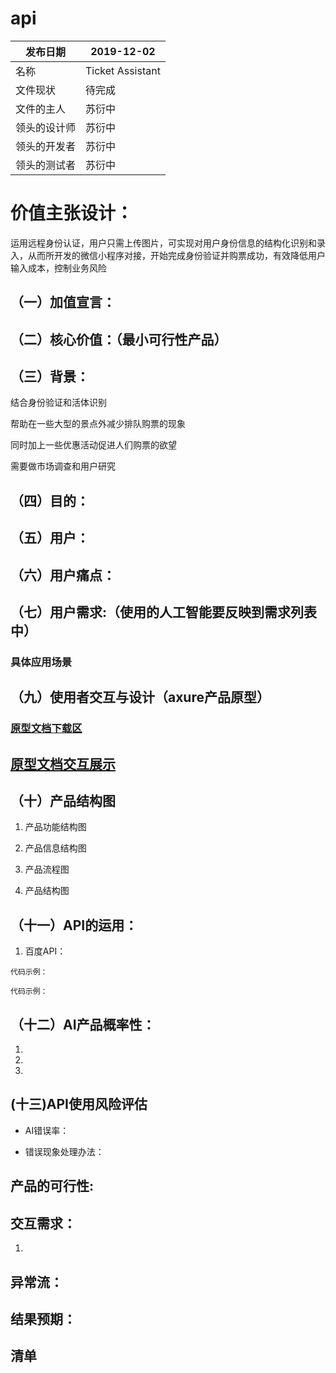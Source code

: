 # api
|  发布日期 | 2019-12-02 |
 | -- | -- |
 |  名称 | Ticket Assistant |
 |  文件现状 | 待完成 |
 |  文件的主人 |  苏衍中|
 |  领头的设计师 | 苏衍中  |
 |  领头的开发者 |  苏衍中 |
 |  领头的测试者 |  苏衍中 |
# 价值主张设计：
运用远程身份认证，用户只需上传图片，可实现对用户身份信息的结构化识别和录入，从而所开发的微信小程序对接，开始完成身份验证并购票成功，有效降低用户输入成本，控制业务风险

## （一）加值宣言：

## （二）核心价值：（最小可行性产品）


## （三）背景：
结合身份验证和活体识别

帮助在一些大型的景点外减少排队购票的现象

同时加上一些优惠活动促进人们购票的欲望

需要做市场调查和用户研究

## （四）目的：

## （五）用户：

## （六）用户痛点：

## （七）用户需求:（使用的人工智能要反映到需求列表中）

### 具体应用场景


## （九）使用者交互与设计（axure产品原型）
### [原型文档下载区]()
## [原型文档交互展示]()


## （十）产品结构图
1. 产品功能结构图

2. 产品信息结构图

3. 产品流程图

4. 产品结构图



## （十一）API的运用：
1. 百度API：

```
代码示例：

```


```
代码示例：

```

## （十二）AI产品概率性：
1.	
2.	
3.	

## (十三)API使用风险评估
- AI错误率：
>> 

- 错误现象处理办法：


## 产品的可行性:

## 交互需求：
1.

## 异常流：


## 结果预期：

## 清单


